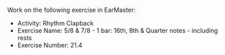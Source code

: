 Work on the following exercise in EarMaster:
- Activity: Rhythm Clapback
- Exercise Name: 5/8 & 7/8 - 1 bar: 16th, 8th & Quarter notes - including rests
- Exercise Number: 21.4
